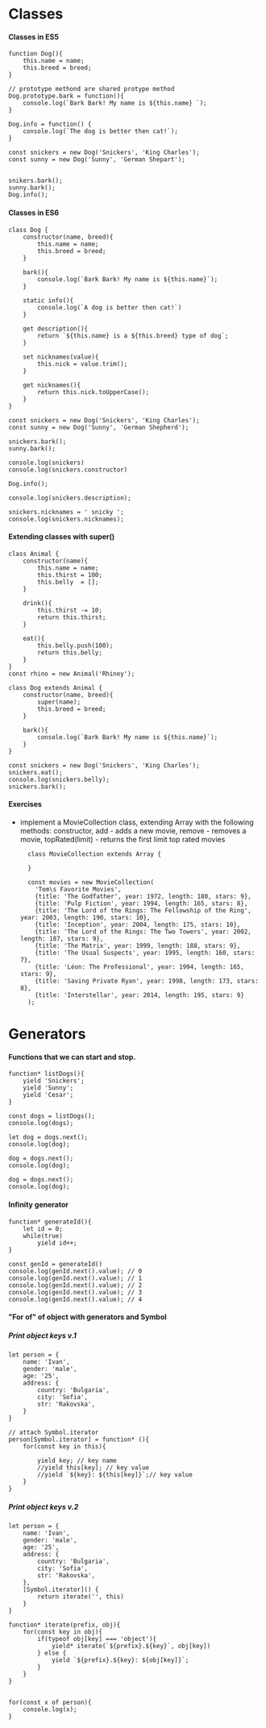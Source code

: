# Classes

#### Classes in ES5 

    function Dog(){
        this.name = name;
        this.breed = breed;
    }
    
    // prototype methond are shared protype method
    Dog.prototype.bark = function(){
        console.log(`Bark Bark! My name is ${this.name} `);
    }
    
    Dog.info = function() {
        console.log(`The dog is better then cat!`);
    }
    
    const snickers = new Dog('Snickers', 'King Charles');
    const sunny = new Dog('Sunny', 'German Shepart');
    
    
    snikers.bark();
    sunny.bark();
    Dog.info();

#### Classes in ES6 

    class Dog {
        constructor(name, breed){
            this.name = name;
            this.breed = breed;
        }
    
        bark(){
            console.log(`Bark Bark! My name is ${this.name}`);
        }
    
        static info(){
            console.log(`A dog is better then cat!`)
        }
    
        get description(){
            return `${this.name} is a ${this.breed} type of dog`;
        }
    
        set nicknames(value){
            this.nick = value.trim();
        }
    
        get nicknames(){
            return this.nick.toUpperCase();
        }
    }
    
    const snickers = new Dog('Snickers', 'King Charles');
    const sunny = new Dog('Sunny', 'German Shepherd');
    
    snickers.bark();
    sunny.bark();
    
    console.log(snickers)
    console.log(snickers.constructor)
    
    Dog.info();
    
    console.log(snickers.description);
    
    snickers.nicknames = ' snicky ';
    console.log(snickers.nicknames);
 
#### Extending classes with super()

    class Animal {
        constructor(name){
            this.name = name;
            this.thirst = 100;
            this.belly  = [];
        }
    
        drink(){
            this.thirst -= 10;
            return this.thirst;
        }
    
        eat(){
            this.belly.push(100);
            return this.belly;
        }
    }
    const rhino = new Animal('Rhiney');
    
    class Dog extends Animal {
        constructor(name, breed){
            super(name);
            this.breed = breed;
        }
    
        bark(){
            console.log(`Bark Bark! My name is ${this.name}`);
        }
    }
    
    const snickers = new Dog('Snickers', 'King Charles');
    snickers.eat();
    console.log(snickers.belly);
    snickers.bark();
 
#### Exercises

- implement a MovieCollection class, extending Array with the following methods: constructor, add - adds a new movie, remove - removes a movie, topRated(limit) - returns the first limit top rated movies

	    class MovieCollection extends Array {

	    }

	    const movies = new MovieCollection(
	      'Tom\s Favorite Movies',
	      {title: 'The Godfather', year: 1972, length: 180, stars: 9},
	      {title: 'Pulp Fiction', year: 1994, length: 165, stars: 8},
	      {title: 'The Lord of the Rings: The Fellowship of the Ring', year: 2003, length: 190, stars: 10},
	      {title: 'Inception', year: 2004, length: 175, stars: 10},
	      {title: 'The Lord of the Rings: The Two Towers', year: 2002, length: 187, stars: 9},
	      {title: 'The Matrix', year: 1999, length: 188, stars: 9},
	      {title: 'The Usual Suspects', year: 1995, length: 160, stars: 7},
	      {title: 'Léon: The Professional', year: 1994, length: 165, stars: 9},
	      {title: 'Saving Private Ryan', year: 1998, length: 173, stars: 8},
	      {title: 'Interstellar', year: 2014, length: 195, stars: 9}
	    );

# Generators

#### Functions that we can start and stop.
    
    function* listDogs(){
        yield 'Snickers';
        yield 'Sunny';
        yield 'Cesar';
    }
    
    const dogs = listDogs();
    console.log(dogs);
    
    let dog = dogs.next();
    console.log(dog);
    
    dog = dogs.next();
    console.log(dog);
    
    dog = dogs.next();
    console.log(dog);
 
#### Infinity generator
    
    function* generateId(){
        let id = 0;
        while(true)
            yield id++;
    }
    
    const genId = generateId()
    console.log(genId.next().value); // 0
    console.log(genId.next().value); // 1
    console.log(genId.next().value); // 2
    console.log(genId.next().value); // 3
    console.log(genId.next().value); // 4

#### "For of" of object with generators and Symbol

##### Print object keys v.1 
    let person = {
        name: 'Ivan',
        gender: 'male',
        age: '25',
        address: {
            country: 'Bulgaria',
            city: 'Sofia',
            str: 'Rakovska',
        }
    }
    
    // attach Symbol.iterator
    person[Symbol.iterator] = function* (){
        for(const key in this){
    
            yield key; // key name
            //yield this[key]; // key value
            //yield `${key}: ${this[key]}`;// key value
        }
    }
    
##### Print object keys v.2
    
    let person = {
        name: 'Ivan',
        gender: 'male',
        age: '25',
        address: {
            country: 'Bulgaria',
            city: 'Sofia',
            str: 'Rakovska',
        },
        [Symbol.iterator]() {
            return iterate('', this)
        }
    }
    
    function* iterate(prefix, obj){
        for(const key in obj){
            if(typeof obj[key] === 'object'){
                yield* iterate(`${prefix}.${key}`, obj[key])
            } else {
                yield `${prefix}.${key}: ${obj[key]}`;
            }
        }
    }
    
    
    for(const x of person){
        console.log(x);
    }